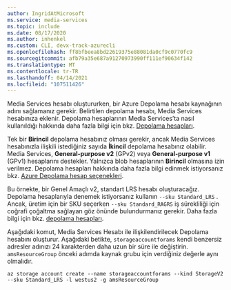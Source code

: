 ```yaml
---
author: IngridAtMicrosoft
ms.service: media-services
ms.topic: include
ms.date: 08/17/2020
ms.author: inhenkel
ms.custom: CLI, devx-track-azurecli
ms.openlocfilehash: ff8bfbeea8bd22619375e88081da0cf9c0770fc9
ms.sourcegitcommit: afb79a35e687a91270973990ff111ef90634f142
ms.translationtype: MT
ms.contentlocale: tr-TR
ms.lasthandoff: 04/14/2021
ms.locfileid: "107511426"
---
```

<!-- ### Create a storage account -->

Media Services hesabı oluştururken, bir Azure Depolama hesabı kaynağının adını sağlamanız gerekir. Belirtilen depolama hesabı, Media Services hesabınıza eklenir. Depolama hesaplarının Media Services’ta nasıl kullanıldığı hakkında daha fazla bilgi için bkz. [Depolama hesapları](../storage-account-concept.md).

Tek bir **Birincil** depolama hesabınız olması gerekir, ancak Media Services hesabınızla ilişkili istediğiniz sayıda **İkincil** depolama hesabınız olabilir. Media Services, **General-purpose v2** (GPv2) veya **General-purpose v1** (GPv1) hesaplarını destekler. Yalnızca blob hesaplarının **Birincil** olmasına izin verilmez. Depolama hesapları hakkında daha fazla bilgi edinmek istiyorsanız bkz. [Azure Depolama hesap seçenekleri](../../../storage/common/storage-account-overview.md). 

Bu örnekte, bir Genel Amaçlı v2, standart LRS hesabı oluşturacağız. Depolama hesaplarıyla denemek istiyorsanız kullanın `--sku Standard_LRS` . Ancak, üretim için bir SKU seçerken `--sku Standard_RAGRS` iş sürekliliği için coğrafi çoğaltma sağlayan göz önünde bulundurmanız gerekir. Daha fazla bilgi için bkz. [depolama hesapları](/cli/azure/storage/account).

Aşağıdaki komut, Media Services Hesabı ile ilişkilendirilecek Depolama hesabını oluşturur. Aşağıdaki betikte, `storageaccountforams` kendi benzersiz adresler adınızı 24 karakterden daha uzun bir süre ile değiştirin. `amsResourceGroup` önceki adımda kaynak grubu için verdiğiniz değerle aynı olmalıdır.

```azurecli
az storage account create --name storageaccountforams --kind StorageV2 --sku Standard_LRS -l westus2 -g amsResourceGroup
```
